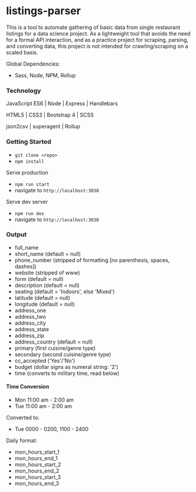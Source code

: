 # listings-parser

This is a tool to automate gathering of basic data from single restaurant listings for a data science project. As a lightweight tool that avoids the need for a formal API interaction, and as a practice project for scraping, parsing, and converting data, this project is not intended for crawling/scraping on a scaled basis.

Global Dependencies:
- Sass, Node, NPM, Rollup

### Technology

JavaScript ES6 | Node | Express | Handlebars

HTML5 | CSS3 | Bootstrap 4 | SCSS

json2csv | superagent | Rollup

### Getting Started

- `git clone <repo>`
- `npm install`

Serve production
- `npm run start`
- navigate to `http://localhost:3030`

Serve dev server
- `npm run dev`
- navigate to `http://localhost:3030`

### Output

- full_name
- short_name (default = null)
- phone_number (stripped of formatting [no parenthesis, spaces, dashes])
- website (stripped of www)
- form (default = null)
- description (default = null)
- seating (default = 'Indoors', else 'Mixed')
- latitude (default = null)
- longitude (default = null)
- address_one
- address_two
- address_city
- address_state
- address_zip
- address_country (default = null)
- primary (first cuisine/genre type)
- secondary (second cuisine/genre type)
- cc_accepted ('Yes'/'No')
- budget (dollar signs as numeral string: '2')
- time (converts to military time, read below)

#### Time Conversion

- Mon 11:00 am - 2:00 am  
- Tue 11:00 am - 2:00 am  

Converted to:

- Tue 0000 - 0200, 1100 - 2400

Daily format:

- mon_hours_start_1
- mon_hours_end_1
- mon_hours_start_2
- mon_hours_end_2
- mon_hours_start_3
- mon_hours_end_3
